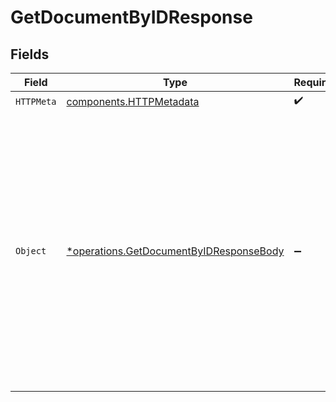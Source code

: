# GetDocumentByIDResponse


## Fields

| Field                                                                                                                                                                                                                                                                                                         | Type                                                                                                                                                                                                                                                                                                          | Required                                                                                                                                                                                                                                                                                                      | Description                                                                                                                                                                                                                                                                                                   | Example                                                                                                                                                                                                                                                                                                       |
| ------------------------------------------------------------------------------------------------------------------------------------------------------------------------------------------------------------------------------------------------------------------------------------------------------------- | ------------------------------------------------------------------------------------------------------------------------------------------------------------------------------------------------------------------------------------------------------------------------------------------------------------- | ------------------------------------------------------------------------------------------------------------------------------------------------------------------------------------------------------------------------------------------------------------------------------------------------------------- | ------------------------------------------------------------------------------------------------------------------------------------------------------------------------------------------------------------------------------------------------------------------------------------------------------------- | ------------------------------------------------------------------------------------------------------------------------------------------------------------------------------------------------------------------------------------------------------------------------------------------------------------- |
| `HTTPMeta`                                                                                                                                                                                                                                                                                                    | [components.HTTPMetadata](../../models/components/httpmetadata.md)                                                                                                                                                                                                                                            | :heavy_check_mark:                                                                                                                                                                                                                                                                                            | N/A                                                                                                                                                                                                                                                                                                           |                                                                                                                                                                                                                                                                                                               |
| `Object`                                                                                                                                                                                                                                                                                                      | [*operations.GetDocumentByIDResponseBody](../../models/operations/getdocumentbyidresponsebody.md)                                                                                                                                                                                                             | :heavy_minus_sign:                                                                                                                                                                                                                                                                                            | Retrieve a document by its unique identifier                                                                                                                                                                                                                                                                  | {<br/>"id": "doc_1234567890abcdef",<br/>"title": "Invoice April 2024",<br/>"pathTokens": [<br/>"invoices",<br/>"2024",<br/>"april",<br/>"invoice-123.pdf"<br/>],<br/>"metadata": {<br/>"size": 204800,<br/>"mimetype": "application/pdf"<br/>},<br/>"processingStatus": "processed",<br/>"summary": "Invoice for April 2024, total $1,200.00",<br/>"date": "2024-04-30"<br/>} |